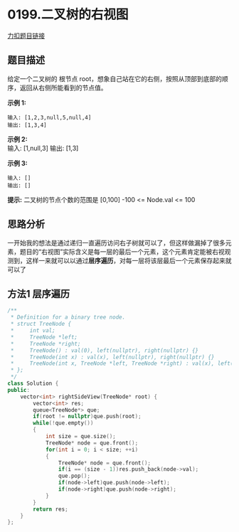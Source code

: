 # 0199.二叉树的右视图    

[力扣题目链接](https://leetcode-cn.com/problems/binary-tree-right-side-view/)  



## 题目描述  

给定一个二叉树的 根节点 root，想象自己站在它的右侧，按照从顶部到底部的顺序，返回从右侧所能看到的节点值。  


**示例 1:**  

    输入: [1,2,3,null,5,null,4]
    输出: [1,3,4]

**示例 2:**  
    输入: [1,null,3]
    输出: [1,3]

**示例 3:**

    输入: []
    输出: []  

**提示:**
    二叉树的节点个数的范围是 [0,100]
    -100 <= Node.val <= 100   

## 思路分析  

一开始我的想法是通过递归一直遍历访问右子树就可以了，但这样做漏掉了很多元素，题目的“右视图”实际含义是每一层的最后一个元素，这个元素肯定能被右视观测到，这样一来就可以以通过**层序遍历**，对每一层将该层最后一个元素保存起来就可以了  

## 方法1 层序遍历  

```cpp
/**
 * Definition for a binary tree node.
 * struct TreeNode {
 *     int val;
 *     TreeNode *left;
 *     TreeNode *right;
 *     TreeNode() : val(0), left(nullptr), right(nullptr) {}
 *     TreeNode(int x) : val(x), left(nullptr), right(nullptr) {}
 *     TreeNode(int x, TreeNode *left, TreeNode *right) : val(x), left(left), right(right) {}
 * };
 */
class Solution {
public:
    vector<int> rightSideView(TreeNode* root) {
        vector<int> res;
        queue<TreeNode*> que;
        if(root != nullptr)que.push(root);
        while(!que.empty())
        {
            int size = que.size();
            TreeNode* node = que.front();
            for(int i = 0; i < size; ++i)
            {
                TreeNode* node = que.front();
                if(i == (size - 1))res.push_back(node->val);
                que.pop();
                if(node->left)que.push(node->left);
                if(node->right)que.push(node->right);
            }
        }
        return res;
    }
};
```

